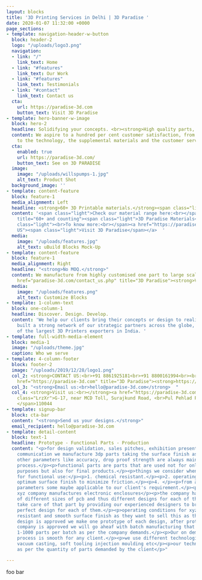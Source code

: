 ```yaml
---
layout: blocks
title: '3D Printing Services in Delhi | 3D Paradise '
date: 2020-01-07 11:32:00 +0000
page_sections:
- template: navigation-header-w-button
  block: header-2
  logo: "/uploads/logo3.png"
  navigation:
  - link: "/"
    link_text: Home
  - link: "#features"
    link_text: Our Work
  - link: "#features"
    link_text: Testimonials
  - link: "#contact"
    link_text: Contact us
  cta:
    url: https://paradise-3d.com
    button_text: Visit 3D Paradise
- template: hero-banner-w-image
  block: hero-2
  headline: Solidifying your concepts. <br><strong>High quality parts, DELIVERED.</strong>
  content: We aspire to a hundred per cent customer satisfaction, from machines themselves
    to the technology, the supplemental materials and the customer service.
  cta:
    enabled: true
    url: https://paradise-3d.com/
    button_text: See on 3D PARADISE
  image:
    image: "/uploads/willspumps-1.jpg"
    alt_text: Product Shot
  background_image: ''
- template: content-feature
  block: feature-1
  media_alignment: Left
  headline: <strong>60+ 3D Printable materials.</strong><span class="light"><br></span>
  content: '<span class="light">Check our material range here:<br></span><a href="https://paradise-3d.com/materials.php"
    title="60+ and counting"><span class="light">3D Paradise Materials</span></a><span
    class="light"><br>To know more:<br></span><a href="https://paradise-3d.com" title="Contact
    US"><span class="light">Visit 3D Paradise</span></a>  '
  media:
    image: "/uploads/features.jpg"
    alt_text: uBuild Blocks Mock-Up
- template: content-feature
  block: feature-1
  media_alignment: Right
  headline: "<strong>No MOQ.</strong>"
  content: We manufacture from highly customised one part to large scale production.<br><a
    href="paradise-3d.com/contact_us.php" title="3D Paradise"><strong>Visit 3D Paradise</strong></a>
  media:
    image: "/uploads/features.png"
    alt_text: Customize Blocks
- template: 1-column-text
  block: one-column-1
  headline: Discover. Design. Develop.
  content: 'We help our clients bring their concepts or design to reality.<br>Having
    built a strong network of our strategic partners across the globe, We are one
    of the largest 3D Printers exporters in India. '
- template: full-width-media-element
  block: media-1
  image: "/uploads/theme.jpg"
  caption: Who we serve
- template: 4-column-footer
  block: footer-2
  image: "/uploads/2019/12/28/logo1.png"
  col_2: <strong>CONTACT US:<br>+91 8861925181<br>+91 8800161994<br><br></strong><a
    href="https://paradise-3d.com" title="3D Paradise"><strong>https://paradise-3d.com</strong></a>
  col_3: "<strong>Email us:<br>hello@paradise-3d.com</strong>  "
  col_4: <strong>Visit us:<br></strong><a href="https://paradise-3d.com" title="https://paradise-3d.com"><strong>https://paradise-3d.com</strong></a>  <br><span
    class="LrzXr">G-17, near MCD Toll, Surajkund Road, <br>Pul Pehlad Pur, New Delhi,
    </span>110044
- template: signup-bar
  block: cta-bar
  content: "<strong>Send us your designs.</strong>"
  email_recipient: hello@paradise-3d.com
- template: detail-content
  block: text-1
  headline: Prototype - Functional Parts - Production
  content: "<p>for design validation, sales pitches, exhibition presentation, investor/client
    communication we manufacture 3dp parts taking the surface finish as our top priority,
    other parameters like accuracy, drop proof strength are always maintained in any
    process.</p><p>functional parts are parts that are used not for only representation
    purposes but also for final products.</p><p>things we consider when we manufacture
    for functional use:</p><p>1. chemical resistant.</p><p>2. operating temperature.</p><p>3.
    optimum surface finish to minimize friction.</p><p>4. </p><p>from all of the above
    parameters some maybe applicable to our client's requirement.</p><p>for instance;
    xyz company manufactures electronic enclosures</p><p>the company has a number
    of different sizes of pcb and thus different designs for each of them.</p><p>We
    take care of that part by providing our experienced designers to brainstorm the
    perfect design for each of them.</p><p>operating conditions for xyz is 90°C heat
    resistant and smooth surface finish as they want to sell this as their product.</p><p>after
    design is approved we make one prototype of each design, after prototype of the
    company is approved we will go aheaf with batch manufacturing that can vary from
    1-1000 parts per batch as per the company demands.</p><p>Our on demand manufacturing
    process is smooth for any client.</p><p>we use different technologies like 3Dp,
    vacuum casting, soft tooling injection moulding etc</p><p>our technology changes
    as per the quantity of parts demanded by the client</p>"

---
```

foo bar
